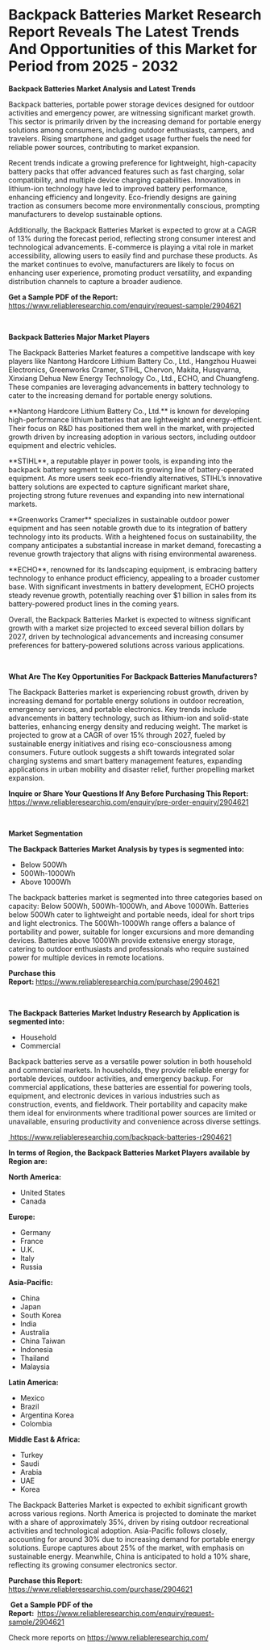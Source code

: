 <p><h1>Backpack Batteries Market Research Report Reveals The Latest Trends And Opportunities of this Market for Period from 2025 - 2032</h1></p><p><strong>Backpack Batteries Market Analysis and Latest Trends</strong></p>
<p><p>Backpack batteries, portable power storage devices designed for outdoor activities and emergency power, are witnessing significant market growth. This sector is primarily driven by the increasing demand for portable energy solutions among consumers, including outdoor enthusiasts, campers, and travelers. Rising smartphone and gadget usage further fuels the need for reliable power sources, contributing to market expansion.</p><p>Recent trends indicate a growing preference for lightweight, high-capacity battery packs that offer advanced features such as fast charging, solar compatibility, and multiple device charging capabilities. Innovations in lithium-ion technology have led to improved battery performance, enhancing efficiency and longevity. Eco-friendly designs are gaining traction as consumers become more environmentally conscious, prompting manufacturers to develop sustainable options.</p><p>Additionally, the Backpack Batteries Market is expected to grow at a CAGR of 13% during the forecast period, reflecting strong consumer interest and technological advancements. E-commerce is playing a vital role in market accessibility, allowing users to easily find and purchase these products. As the market continues to evolve, manufacturers are likely to focus on enhancing user experience, promoting product versatility, and expanding distribution channels to capture a broader audience.</p></p>
<p><strong>Get a Sample PDF of the Report:&nbsp;</strong> <a href="https://www.reliableresearchiq.com/enquiry/request-sample/2904621?utm_campaign=2713&utm_medium=2&utm_source=Github&utm_content=ia&utm_term=12032025&utm_id=backpack-batteries">https://www.reliableresearchiq.com/enquiry/request-sample/2904621</a></p>
<p>&nbsp;</p>
<p><strong>Backpack Batteries Major Market Players</strong></p>
<p><p>The Backpack Batteries Market features a competitive landscape with key players like Nantong Hardcore Lithium Battery Co., Ltd., Hangzhou Huawei Electronics, Greenworks Cramer, STIHL, Chervon, Makita, Husqvarna, Xinxiang Dehua New Energy Technology Co., Ltd., ECHO, and Chuangfeng. These companies are leveraging advancements in battery technology to cater to the increasing demand for portable energy solutions.</p><p>**Nantong Hardcore Lithium Battery Co., Ltd.** is known for developing high-performance lithium batteries that are lightweight and energy-efficient. Their focus on R&D has positioned them well in the market, with projected growth driven by increasing adoption in various sectors, including outdoor equipment and electric vehicles.</p><p>**STIHL**, a reputable player in power tools, is expanding into the backpack battery segment to support its growing line of battery-operated equipment. As more users seek eco-friendly alternatives, STIHL’s innovative battery solutions are expected to capture significant market share, projecting strong future revenues and expanding into new international markets.</p><p>**Greenworks Cramer** specializes in sustainable outdoor power equipment and has seen notable growth due to its integration of battery technology into its products. With a heightened focus on sustainability, the company anticipates a substantial increase in market demand, forecasting a revenue growth trajectory that aligns with rising environmental awareness.</p><p>**ECHO**, renowned for its landscaping equipment, is embracing battery technology to enhance product efficiency, appealing to a broader customer base. With significant investments in battery development, ECHO projects steady revenue growth, potentially reaching over $1 billion in sales from its battery-powered product lines in the coming years.</p><p>Overall, the Backpack Batteries Market is expected to witness significant growth with a market size projected to exceed several billion dollars by 2027, driven by technological advancements and increasing consumer preferences for battery-powered solutions across various applications.</p></p>
<p>&nbsp;</p>
<p><strong>What Are The Key Opportunities For Backpack Batteries Manufacturers?</strong></p>
<p><p>The Backpack Batteries market is experiencing robust growth, driven by increasing demand for portable energy solutions in outdoor recreation, emergency services, and portable electronics. Key trends include advancements in battery technology, such as lithium-ion and solid-state batteries, enhancing energy density and reducing weight. The market is projected to grow at a CAGR of over 15% through 2027, fueled by sustainable energy initiatives and rising eco-consciousness among consumers. Future outlook suggests a shift towards integrated solar charging systems and smart battery management features, expanding applications in urban mobility and disaster relief, further propelling market expansion.</p></p>
<p><strong>Inquire or Share Your Questions If Any Before Purchasing This Report:</strong> <a href="https://www.reliableresearchiq.com/enquiry/pre-order-enquiry/2904621?utm_campaign=2713&utm_medium=2&utm_source=Github&utm_content=ia&utm_term=12032025&utm_id=backpack-batteries">https://www.reliableresearchiq.com/enquiry/pre-order-enquiry/2904621</a></p>
<p>&nbsp;</p>
<p><strong>Market Segmentation</strong></p>
<p><strong>The Backpack Batteries Market Analysis by types is segmented into:</strong></p>
<p><ul><li>Below 500Wh</li><li>500Wh-1000Wh</li><li>Above 1000Wh</li></ul></p>
<p><p>The backpack batteries market is segmented into three categories based on capacity: Below 500Wh, 500Wh-1000Wh, and Above 1000Wh. Batteries below 500Wh cater to lightweight and portable needs, ideal for short trips and light electronics. The 500Wh-1000Wh range offers a balance of portability and power, suitable for longer excursions and more demanding devices. Batteries above 1000Wh provide extensive energy storage, catering to outdoor enthusiasts and professionals who require sustained power for multiple devices in remote locations.</p></p>
<p><strong>Purchase this Report:&nbsp;</strong><a href="https://www.reliableresearchiq.com/purchase/2904621?utm_campaign=2713&utm_medium=2&utm_source=Github&utm_content=ia&utm_term=12032025&utm_id=backpack-batteries">https://www.reliableresearchiq.com/purchase/2904621</a></p>
<p>&nbsp;</p>
<p><strong>The Backpack Batteries Market Industry Research by Application is segmented into:</strong></p>
<p><ul><li>Household</li><li>Commercial</li></ul></p>
<p><p>Backpack batteries serve as a versatile power solution in both household and commercial markets. In households, they provide reliable energy for portable devices, outdoor activities, and emergency backup. For commercial applications, these batteries are essential for powering tools, equipment, and electronic devices in various industries such as construction, events, and fieldwork. Their portability and capacity make them ideal for environments where traditional power sources are limited or unavailable, ensuring productivity and convenience across diverse settings.</p></p>
<p><a href="https://www.reliableresearchiq.com/backpack-batteries-r2904621?utm_campaign=2713&utm_medium=2&utm_source=Github&utm_content=ia&utm_term=12032025&utm_id=backpack-batteries">&nbsp;https://www.reliableresearchiq.com/backpack-batteries-r2904621</a></p>
<p><strong>In terms of Region, the Backpack Batteries Market Players available by Region are:</strong></p>
<p>
    <p> <strong> North America: </strong>
        <ul>
            <li>United States</li>
            <li>Canada</li>
        </ul>
        </p> 
    <p> <strong> Europe: </strong>
        <ul>
            <li>Germany</li>
            <li>France</li>
            <li>U.K.</li>
            <li>Italy</li>
            <li>Russia</li>
        </ul>
        </p> 
    <p> <strong> Asia-Pacific: </strong>
        <ul>
            <li>China</li>
            <li>Japan</li>
            <li>South Korea</li>
            <li>India</li>
            <li>Australia</li>
            <li>China Taiwan</li>
            <li>Indonesia</li>
            <li>Thailand</li>
            <li>Malaysia</li>
        </ul>
        </p> 
    <p> <strong> Latin America: </strong>
        <ul>
            <li>Mexico</li>
            <li>Brazil</li>
            <li>Argentina Korea</li>
            <li>Colombia</li>
        </ul>
        </p> 
    <p> <strong> Middle East & Africa: </strong>
        <ul>
            <li>Turkey</li>
            <li>Saudi</li>
            <li>Arabia</li>
            <li>UAE</li>
            <li>Korea</li>
        </ul>
    </p>
    </p>
<p><p>The Backpack Batteries Market is expected to exhibit significant growth across various regions. North America is projected to dominate the market with a share of approximately 35%, driven by rising outdoor recreational activities and technological adoption. Asia-Pacific follows closely, accounting for around 30% due to increasing demand for portable energy solutions. Europe captures about 25% of the market, with emphasis on sustainable energy. Meanwhile, China is anticipated to hold a 10% share, reflecting its growing consumer electronics sector.</p></p>
<p><strong>Purchase this Report: </strong><a href="https://www.reliableresearchiq.com/purchase/2904621?utm_campaign=2713&utm_medium=2&utm_source=Github&utm_content=ia&utm_term=12032025&utm_id=backpack-batteries">https://www.reliableresearchiq.com/purchase/2904621</a></p>
<p>&nbsp;<strong>Get a Sample PDF of the Report:&nbsp;&nbsp;</strong><a href="https://www.reliableresearchiq.com/enquiry/request-sample/2904621?utm_campaign=2713&utm_medium=2&utm_source=Github&utm_content=ia&utm_term=12032025&utm_id=backpack-batteries">https://www.reliableresearchiq.com/enquiry/request-sample/2904621</a></p>
<p><strong></strong></p>
<p>Check more reports on <a href="https://www.reliableresearchiq.com/?utm_campaign=2713&utm_medium=2&utm_source=Github&utm_content=ia&utm_term=12032025&utm_id=backpack-batteries">https://www.reliableresearchiq.com/</a></p>